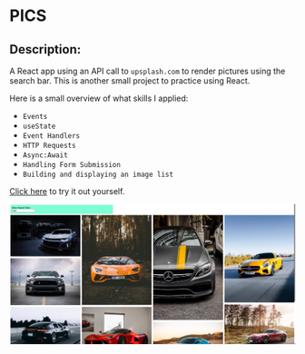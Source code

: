 # PICS

## Description:
A React app using an API call to `upsplash.com` to render pictures using the search bar. This is another small project to practice using React.

Here is a small overview of what skills I applied: 
- `Events` 
- `useState`
- `Event Handlers`
- `HTTP Requests`
- `Async:Await`
- `Handling Form Submission`
- `Building and displaying an image list`

[Click here](https://blksmk8483.github.io/pics/) to try it out yourself.

![pics searc bar app](assets/pic1.png)